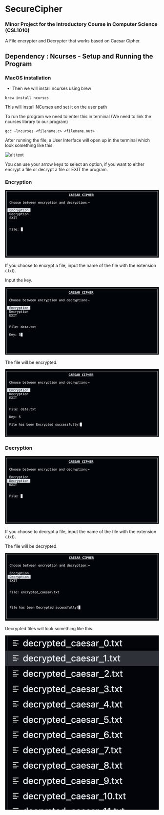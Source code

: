 # SecureCipher
### Minor Project for the Introductory Course in Computer Science (CSL1010)

A File encrypter and Decrypter that works based on Caesar Cipher.

## Dependency : Ncurses - Setup and Running the Program
### MacOS installation

- Then we will install ncurses using brew
```
brew install ncurses
```

This will install NCurses and set it on the user path

To run the program we need to enter this in terminal (We need to link the ncurses library to our program)
```
gcc -lncurses <filename.c> <filename.out>
```

After running the file, a User Interface will open up in the terminal which look something like this:

![alt text](image.png)

You can use your arrow keys to select an option, if you want to either encrypt a file or decrypt a file or EXIT the program.

### Encryption
![alt text](image2.png)

If you choose to encrypt a file, input the name of the file with the extension (.txt).

Input the key.

![alt text](image3.png)

The file will be encrypted.

![alt text](image4.png)


### Decryption

![alt text](image5.png)

If you choose to decrypt a file, input the name of the file with the extension (.txt).


The file will be decrypted.

![alt text](image6.png)

Decrypted files will look something like this.

![alt text](image7.png)